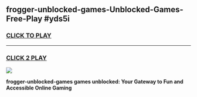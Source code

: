 
## frogger-unblocked-games-Unblocked-Games-Free-Play #yds5i
<h3>
<a href="https://us.freeplayer.one?title=frogger-unblocked-games&ref=9M">CLICK TO PLAY</a></h3>
<hr>

<h3>
<a href="https://us.freeplayer.one?title=frogger-unblocked-games&ref=9M">CLICK 2 PLAY</a>
  
</h3>

<a href="https://us.freeplayer.one?title=frogger-unblocked-games&ref=9M"><img src="https://clearcache.store/games.png"></a>


**frogger-unblocked-games games unblocked: Your Gateway to Fun and Accessible Online Gaming**
